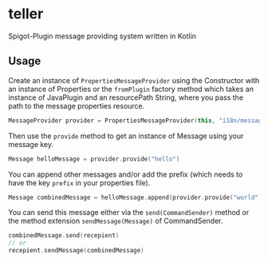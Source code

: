 # teller

Spigot-Plugin message providing system written in Kotlin

## Usage

Create an instance of `PropertiesMessageProvider` using the Constructor with an instance of Properties or the `fromPlugin` factory method which takes an instance of JavaPlugin and an resourcePath String, where you pass the path to the message properties resource.

```kotlin
MessageProvider provider = PropertiesMessageProvider(this, "i18n/messages.properties")
```

Then use the `provide` method to get an instance of Message using your message key.

```kotlin
Message helloMessage = provider.provide("hello")
```

You can append other messages and/or add the prefix (which needs to have the key `prefix` in your properties file).


```kotlin
Message combinedMessage = helloMessage.append(provider.provide("world")).prefixed()
```

You can send this message either via the `send(CommandSender)` method or the method extension `sendMessage(Message)` of CommandSender.

```kotlin
combinedMessage.send(recepient)
// or
recepient.sendMessage(combinedMessage)
```
